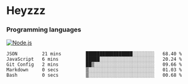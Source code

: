# Heyzzz  

### Programming languages  

[![Node.js](https://img.shields.io/badge/-Node.js-262626?style=for-the-badge)](https://nodejs.org/ru)

<!--START_SECTION:waka-->

```text
JSON         21 mins         █████████████████░░░░░░░░   68.40 %
JavaScript   6 mins          █████░░░░░░░░░░░░░░░░░░░░   20.24 %
Git Config   2 mins          ██▒░░░░░░░░░░░░░░░░░░░░░░   09.66 %
Markdown     0 secs          ▒░░░░░░░░░░░░░░░░░░░░░░░░   01.03 %
Bash         0 secs          ▒░░░░░░░░░░░░░░░░░░░░░░░░   00.68 %
```

<!--END_SECTION:waka-->
